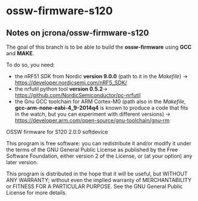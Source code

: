# ossw-firmware-s120

## Notes on jcrona/ossw-firmware-s120
The goal of this branch is to be able to build the **ossw-firmware** using **GCC** and **MAKE**.

To do so, you need:
   - the nRF51 SDK from Nordic **version 9.0.0** (path to it in the *Makefile*) -> https://developer.nordicsemi.com/nRF5_SDK/
   - the nrfutil python tool **version 0.5.2**-> https://github.com/NordicSemiconductor/pc-nrfutil
   - the Gnu GCC toolchain for ARM Cortex-M0 (path also in the *Makefile*, **gcc-arm-none-eabi-4_9-2014q4** is known to produce a code that fits in the watch, but you can experiment with different versions) -> https://developer.arm.com/open-source/gnu-toolchain/gnu-rm

OSSW firmware for S120 2.0.0 softdevice

This program is free software: you can redistribute it and/or modify it under the terms of the GNU General Public License as published by the Free Software Foundation, either version 2 of the License, or (at your option) any later version.

This program is distributed in the hope that it will be useful, but WITHOUT ANY WARRANTY; without even the implied warranty of MERCHANTABILITY or FITNESS FOR A PARTICULAR PURPOSE. See the GNU General Public License for more details.

